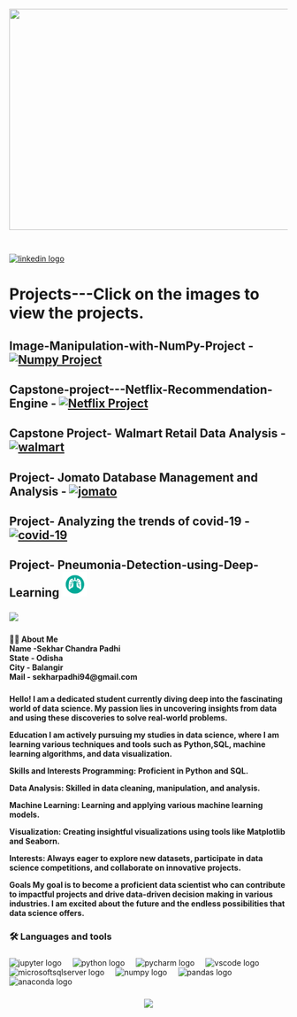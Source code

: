 <br clear="both">

<div align="center">
  <img height="400" width="1000" src="https://media1.giphy.com/media/v1.Y2lkPTc5MGI3NjExaWFqeWtiazh1dWZ2OTA2a3NjMjQyOTNuMThxYTB6NGFxYTZ4Ym1mOSZlcD12MV9pbnRlcm5hbF9naWZfYnlfaWQmY3Q9Zw/uqkJIjHQWO4yV75OU9/giphy.gif"  />
</div>

###

<br clear="both">

<div >
  <a href="https://www.linkedin.com/in/sekharpadhi/" target="_blank">
    <img src="https://img.shields.io/static/v1?message=LinkedIn&logo=linkedin&label=&color=0077B5&logoColor=white&labelColor=&style=for-the-badge" height="25" alt="linkedin logo"  />
  </a> 
  <h1> Projects---Click on the images to view the projects.</h1>
</a>
  </a>
  <h2>Image-Manipulation-with-NumPy-Project - 
  <a href="https://github.com/Sekharpadhi/Image-Manipulation-with-NumPy-and-Matplotlib-Project" target="_blank">
    <img src="https://repository-images.githubusercontent.com/803277869/bd1e8506-19a2-4793-ab0f-1cbf8430cbde" height="25" alt="Numpy Project"  />
    </h2> 
 
  </a>
    </a>
  <h2>Capstone-project---Netflix-Recommendation-Engine - 
  <a href="https://github.com/Sekharpadhi/Capstone-project---Netflix-Recommendation-Engine" target="_blank">
    <img src="https://private-user-images.githubusercontent.com/138234191/399481080-86a88ce2-7677-46b2-8cd0-88f395d71563.jpg?jwt=eyJhbGciOiJIUzI1NiIsInR5cCI6IkpXVCJ9.eyJpc3MiOiJnaXRodWIuY29tIiwiYXVkIjoicmF3LmdpdGh1YnVzZXJjb250ZW50LmNvbSIsImtleSI6ImtleTUiLCJleHAiOjE3MzU2NTMxNzQsIm5iZiI6MTczNTY1Mjg3NCwicGF0aCI6Ii8xMzgyMzQxOTEvMzk5NDgxMDgwLTg2YTg4Y2UyLTc2NzctNDZiMi04Y2QwLTg4ZjM5NWQ3MTU2My5qcGc_WC1BbXotQWxnb3JpdGhtPUFXUzQtSE1BQy1TSEEyNTYmWC1BbXotQ3JlZGVudGlhbD1BS0lBVkNPRFlMU0E1M1BRSzRaQSUyRjIwMjQxMjMxJTJGdXMtZWFzdC0xJTJGczMlMkZhd3M0X3JlcXVlc3QmWC1BbXotRGF0ZT0yMDI0MTIzMVQxMzQ3NTRaJlgtQW16LUV4cGlyZXM9MzAwJlgtQW16LVNpZ25hdHVyZT0wYmMxNDg2YWYxYTI3NGNlODAzZDBlNmQyMDMwMmEzYTEzNDU0NzJkNTg3ODM4Nzk4Y2FiNTFkMWY1N2M1NWJkJlgtQW16LVNpZ25lZEhlYWRlcnM9aG9zdCJ9.3WVBENXIfgVF-s7CxmcUdrH3yOgAWDZZ9qLF5_lwdJU" height="35" alt="Netflix Project"  />
    </h2> 
 
  </a>
  <h2>Capstone Project- Walmart Retail Data Analysis - 
  <a href="https://github.com/Sekharpadhi/Walmart-Analysis-Project-" target="_blank">
    <img src="https://private-user-images.githubusercontent.com/138234191/399480907-14d92f81-3908-4aee-8eae-da0a57566d60.png?jwt=eyJhbGciOiJIUzI1NiIsInR5cCI6IkpXVCJ9.eyJpc3MiOiJnaXRodWIuY29tIiwiYXVkIjoicmF3LmdpdGh1YnVzZXJjb250ZW50LmNvbSIsImtleSI6ImtleTUiLCJleHAiOjE3MzU2NTMwODUsIm5iZiI6MTczNTY1Mjc4NSwicGF0aCI6Ii8xMzgyMzQxOTEvMzk5NDgwOTA3LTE0ZDkyZjgxLTM5MDgtNGFlZS04ZWFlLWRhMGE1NzU2NmQ2MC5wbmc_WC1BbXotQWxnb3JpdGhtPUFXUzQtSE1BQy1TSEEyNTYmWC1BbXotQ3JlZGVudGlhbD1BS0lBVkNPRFlMU0E1M1BRSzRaQSUyRjIwMjQxMjMxJTJGdXMtZWFzdC0xJTJGczMlMkZhd3M0X3JlcXVlc3QmWC1BbXotRGF0ZT0yMDI0MTIzMVQxMzQ2MjVaJlgtQW16LUV4cGlyZXM9MzAwJlgtQW16LVNpZ25hdHVyZT1mYTY5NzAyYzYxNDkyM2E3ZGUwYjBlZDIzYWE4NzVlNmM4N2QwNWMxNjU0ZWIwYWFlN2NkMjczNmU4NGFkNmNmJlgtQW16LVNpZ25lZEhlYWRlcnM9aG9zdCJ9.YtQ2UuKW6lrENyhZc5WT20nnj6-yfeDl7FDuKiSV5F0" height="25" alt="walmart"  />
    </h2> 

  </a>
  <h2> Project- Jomato Database Management and Analysis - 
  <a href="https://github.com/Sekharpadhi/jomato-Data-analysis" target="_blank">
    <img src="https://private-user-images.githubusercontent.com/138234191/399481234-d5aba1f5-818c-45c1-a211-33a809af07e8.png?jwt=eyJhbGciOiJIUzI1NiIsInR5cCI6IkpXVCJ9.eyJpc3MiOiJnaXRodWIuY29tIiwiYXVkIjoicmF3LmdpdGh1YnVzZXJjb250ZW50LmNvbSIsImtleSI6ImtleTUiLCJleHAiOjE3MzU2NTMyNDcsIm5iZiI6MTczNTY1Mjk0NywicGF0aCI6Ii8xMzgyMzQxOTEvMzk5NDgxMjM0LWQ1YWJhMWY1LTgxOGMtNDVjMS1hMjExLTMzYTgwOWFmMDdlOC5wbmc_WC1BbXotQWxnb3JpdGhtPUFXUzQtSE1BQy1TSEEyNTYmWC1BbXotQ3JlZGVudGlhbD1BS0lBVkNPRFlMU0E1M1BRSzRaQSUyRjIwMjQxMjMxJTJGdXMtZWFzdC0xJTJGczMlMkZhd3M0X3JlcXVlc3QmWC1BbXotRGF0ZT0yMDI0MTIzMVQxMzQ5MDdaJlgtQW16LUV4cGlyZXM9MzAwJlgtQW16LVNpZ25hdHVyZT1iZjE4NmI1Y2JkZTdhNDFmYWQ2OGEzNzQ5NWFhOTQ0N2VkN2ZjYTE5MjAzNjU1M2E2OTc2OGE5ZDFjZGI4NjlhJlgtQW16LVNpZ25lZEhlYWRlcnM9aG9zdCJ9.q4qCzlwF-M6N3pFMcw_NIZ6uZrA-MxL07rGGzRACvNw" height="30" alt="jomato"  />
    </h2> 
 
  </a>
  <h2> Project- Analyzing the trends of covid-19  - 
  <a href="https://github.com/Sekharpadhi/Analyzing-the-trends-of-covid-19-" target="_blank">
    <img src="https://private-user-images.githubusercontent.com/138234191/399480732-083a89ea-d115-42e8-9f1f-2eebbabad96d.png?jwt=eyJhbGciOiJIUzI1NiIsInR5cCI6IkpXVCJ9.eyJpc3MiOiJnaXRodWIuY29tIiwiYXVkIjoicmF3LmdpdGh1YnVzZXJjb250ZW50LmNvbSIsImtleSI6ImtleTUiLCJleHAiOjE3MzU2NTMwMDgsIm5iZiI6MTczNTY1MjcwOCwicGF0aCI6Ii8xMzgyMzQxOTEvMzk5NDgwNzMyLTA4M2E4OWVhLWQxMTUtNDJlOC05ZjFmLTJlZWJiYWJhZDk2ZC5wbmc_WC1BbXotQWxnb3JpdGhtPUFXUzQtSE1BQy1TSEEyNTYmWC1BbXotQ3JlZGVudGlhbD1BS0lBVkNPRFlMU0E1M1BRSzRaQSUyRjIwMjQxMjMxJTJGdXMtZWFzdC0xJTJGczMlMkZhd3M0X3JlcXVlc3QmWC1BbXotRGF0ZT0yMDI0MTIzMVQxMzQ1MDhaJlgtQW16LUV4cGlyZXM9MzAwJlgtQW16LVNpZ25hdHVyZT1iMjMwYzQ1MGVhZTZhMjg3NDAyMGFiZjYzYmNmNzk4ZjVhY2MzNDg0NGI0NWI1OWM3MTUwYWIyYjRjZjk0ODRhJlgtQW16LVNpZ25lZEhlYWRlcnM9aG9zdCJ9.RdqZGSoCVsBPIPZzLMnhKtDVSQmWWWLjeAjetKiIjjg" height="35" alt="covid-19"  />
    </h2> 
 </a>
 <h2> Project- Pneumonia-Detection-using-Deep-Learning 
  <a href="https://github.com/Sekharpadhi/Pneumonia-Detection-using-Deep-Learning" target="_blank">
    <img src="https://raw.githubusercontent.com/Sekharpadhi/Pneumonia-Detection-using-Deep-Learning/refs/heads/main/images%20(3).png" height="45" alt="Pneumonia"  />
    </h2>
  </a>
</div>

###

<img align="left" src="https://visitor-badge.laobi.icu/badge?page_id=Sekharpadhi.Sekharpadhi&"  />

###

<br clear="both">


###

<h4 align="left">👩‍💻  About Me <br>Name -Sekhar Chandra Padhi<br>State - Odisha<br>City - Balangir<br> Mail - sekharpadhi94@gmail.com</h4>

###

<h4 align="left">
Hello! I am a dedicated student currently diving deep into the fascinating world of data science. My passion lies in uncovering insights from data and using these discoveries to solve real-world problems.

Education
I am actively pursuing my studies in data science, where I am learning various techniques and tools such as Python,SQL, machine learning algorithms, and data visualization.

Skills and Interests
Programming: Proficient in Python and SQL.

Data Analysis: Skilled in data cleaning, manipulation, and analysis.

Machine Learning: Learning and applying various machine learning models.

Visualization: Creating insightful visualizations using tools like Matplotlib and Seaborn.

Interests: Always eager to explore new datasets, participate in data science competitions, and collaborate on innovative projects.

Goals
My goal is to become a proficient data scientist who can contribute to impactful projects and drive data-driven decision making in various industries. I am excited about the future and the endless possibilities that data science offers.
</h4>

###

<h3 align="left">🛠 Languages and tools</h3>

###

<div align="left">
  <img src="https://cdn.jsdelivr.net/gh/devicons/devicon/icons/jupyter/jupyter-original.svg" height="40" alt="jupyter logo"  />
  <img width="12" />
  <img src="https://cdn.jsdelivr.net/gh/devicons/devicon/icons/python/python-original.svg" height="40" alt="python logo"  />
  <img width="12" />
  <img src="https://cdn.jsdelivr.net/gh/devicons/devicon/icons/pycharm/pycharm-original.svg" height="40" alt="pycharm logo"  />
  <img width="12" />
  <img src="https://cdn.jsdelivr.net/gh/devicons/devicon/icons/vscode/vscode-original.svg" height="40" alt="vscode logo"  />
  <img width="12" />
  <img src="https://cdn.jsdelivr.net/gh/devicons/devicon/icons/microsoftsqlserver/microsoftsqlserver-plain.svg" height="40" alt="microsoftsqlserver logo"  />
  <img width="12" />
  <img src="https://cdn.jsdelivr.net/gh/devicons/devicon/icons/numpy/numpy-original.svg" height="40" alt="numpy logo"  />
  <img width="12" />
  <img src="https://cdn.jsdelivr.net/gh/devicons/devicon/icons/pandas/pandas-original.svg" height="40" alt="pandas logo"  />
  <img width="12" />
  <img src="https://cdn.simpleicons.org/anaconda/44A833" height="40" alt="anaconda logo"  />

  
</div>

###

<div align="center">
  <img height="200" src="https://i.giphy.com/Hrm0LJNRkPHDkLIHz9.webp"  />
</div>

###
